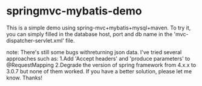 # springmvc-mybatis-demo
This is a simple demo using spring-mvc+mybatis+mysql+maven.
To try it, you can simply filled in the database host, port and db name in the 'mvc-dispatcher-servlet.xml' file.

note: 
There's still some bugs withreturning json data. I've tried several approaches such as:
  1.Add 'Accept headers' and 'produce parameters' to @RequestMapping
  2.Degrade the version of spring framework from 4.x.x to 3.0.7
but none of them worked.
If you have a better solution, please let me know. Thanks!
